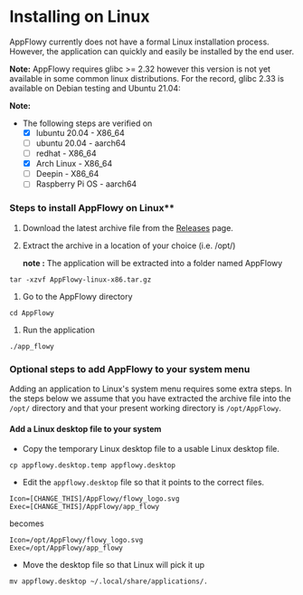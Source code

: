 # Installing on Linux

AppFlowy currently does not have a formal Linux installation process. However, the application can quickly and easily be installed by the end user.

**Note:** AppFlowy requires glibc >= 2.32 however this version is not yet available in some common linux distributions. For the record, glibc 2.33 is available on Debian testing and Ubuntu 21.04:

**Note:**

* The following steps are verified on
  * [x] lubuntu 20.04 - X86\_64
  * [ ] ubuntu 20.04 - aarch64
  * [ ] redhat - X86\_64
  * [x] Arch Linux - X86\_64
  * [ ] Deepin - X86\_64
  * [ ] Raspberry Pi OS - aarch64

### Steps to install AppFlowy on Linux\*\*

1. Download the latest archive file from the [Releases](https://github.com/AppFlowy-IO/appflowy/releases) page.
2.  Extract the archive in a location of your choice (i.e. /opt/)

    **note :** The application will be extracted into a folder named AppFlowy

```shell
tar -xzvf AppFlowy-linux-x86.tar.gz
```

1. Go to the AppFlowy directory

```shell
cd AppFlowy
```

1. Run the application

```shell
./app_flowy
```

### Optional steps to add AppFlowy to your system menu

Adding an application to Linux's system menu requires some extra steps. In the steps below we assume that you have extracted the archive file into the `/opt/` directory and that your present working directory is `/opt/AppFlowy`.

#### Add a Linux desktop file to your system

* Copy the temporary Linux desktop file to a usable Linux desktop file.

```shell
cp appflowy.desktop.temp appflowy.desktop
```

* Edit the `appflowy.desktop` file so that it points to the correct files.

```shell
Icon=[CHANGE_THIS]/AppFlowy/flowy_logo.svg
Exec=[CHANGE_THIS]/AppFlowy/app_flowy
```

becomes

```shell
Icon=/opt/AppFlowy/flowy_logo.svg
Exec=/opt/AppFlowy/app_flowy
```

* Move the desktop file so that Linux will pick it up

```shell
mv appflowy.desktop ~/.local/share/applications/.
```
